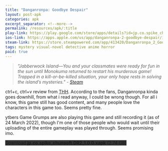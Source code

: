 ```yaml
---
title: "Danganronpa: Goodbye Despair"
layout: post-apk
categories: apk
excerpt_separator: <!--more-->
permalink: /resources/apk/:title
play-link: https://play.google.com/store/apps/details?id=jp.co.spike_chunsoft.DR2
ios-link: https://apps.apple.com/us/app/danganronpa-2-goodbye-despair/id1526121506
steam-link: https://store.steampowered.com/app/413420/Danganronpa_2_Goodbye_Despair/
tags: mystery visual-novel detective anime horror
paid: true
---
```


> _"Jabberwock Island—You and your classmates were ready for fun in the sun until Monokuma returned to restart his murderous game! Trapped in a kill-or-be-killed situation, your only hope rests in solving the island’s mysteries." - <a href="https://store.steampowered.com/app/413420/Danganronpa_2_Goodbye_Despair/">Steam</a>_

ctrl+c, ctrl+v review from [THH](https://arialhamed.github.io/resources/apk/Trigger-Happy-Havoc). According to the fans, Danganronpa kinda goes downhill, from what i read anyway, I could be wrong though. For all i know, this game still has good content, and many people love the characters in this game too. Seems pretty fine. <span style="font-size:20%;color:#0002;">chiaki is best girl</span>

ytbers Game Grumps are also playing this game and still recording it (as of <timestamp>24 March 2022</timestamp>), though I'm one of those people who would wait until their uploading of the entire gameplay was played through. Seems promising imo.

<!-- Due to the limitation of my "file server", i could only upload a max of 2 GB, so i split it using WinRAR. Likewise, use WinRAR or 7zip to unpack it. -->

<div class="text-center">
    <!-- <a class="btn btn-dark btn-block w-100" onclick='apk("jp.co.spike_chunsoft.DR2_1.0.0.part1.rar")' style="text-decoration: none; background-color: #333;"> Download <b>jp.co.spike_chunsoft.DR2_1.0.0.part1.rar</b> (1.95 GB)</a><br>
    <a class="btn btn-dark btn-block w-100" onclick='apk("jp.co.spike_chunsoft.DR2_1.0.0.part2.rar")' style="text-decoration: none; background-color: #333;"> Download <b>jp.co.spike_chunsoft.DR2_1.0.0.part2.rar</b> (814 MB)</a><br> -->
    <!-- <a class="btn btn-dark btn-block w-100" onclick='window.open("https://arialhamed.github.io/tools/mediafire-direct-dl?dl=https://www.mediafire.com/file/rfixt6kgo7f0xfc/jp.co.spike_chunsoft.DR2_1.0.0.xapk/file", "_self")' style="text-decoration: none; background-color: #333;"> Download <b>jp.co.spike_chunsoft.DR2_1.0.0.xapk</b> (2.74 GB)</a> -->
    <a class="btn btn-dark btn-block w-100" onclick='window.open("https://drive.google.com/uc?export=download&id=1KAKdIPXqWFzdpflfYyclfrvy1ymcUxA9", "_self")' style="text-decoration: none; background-color: #333;"> Download <b>jp.co.spike_chunsoft.DR2_1.0.0.xapk</b> (2.74 GB)</a>
</div>
